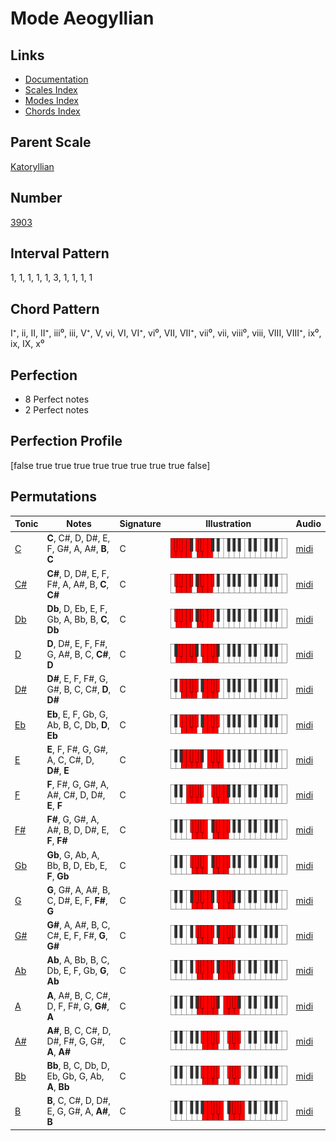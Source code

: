 # Mode Aeogyllian

## Links

- [Documentation](index.md)
- [Scales Index](Scales.md)
- [Modes Index](Modes.md)
- [Chords Index](Chords.md)

## Parent Scale

[Katoryllian](ScaleKatoryllian.md)

## Number

[3903](https://ianring.com/musictheory/scales/3903)

## Interval Pattern

1, 1, 1, 1, 1, 3, 1, 1, 1, 1

## Chord Pattern

I⁺, ii, II, II⁺, iii⁰, iii, V⁺, V, vi, VI, VI⁺, vi⁰, VII, VII⁺, vii⁰, vii, viii⁰, viii, VIII, VIII⁺, ix⁰, ix, IX, x⁰

## Perfection

- 8 Perfect notes
- 2 Perfect notes

## Perfection Profile

[false true true true true true true true true false]

## Permutations

| Tonic | Notes | Signature | Illustration | Audio |
|-------|-------|-----------|--------------|-------|
| [C](ModeCNaturalAeogyllian.md) | **C**, C#, D, D#, E, F, G#, A, A#, **B**, **C** | C | ![CNaturalAeogyllian](ModeCNaturalAeogyllian.png) | [midi](https://github.com/edipermadi/music/blob/main/docs/ModeCNaturalAeogyllian.mid?raw=true) |
| [C#](ModeCSharpAeogyllian.md) | **C#**, D, D#, E, F, F#, A, A#, B, **C**, **C#** | C | ![CSharpAeogyllian](ModeCSharpAeogyllian.png) | [midi](https://github.com/edipermadi/music/blob/main/docs/ModeCSharpAeogyllian.mid?raw=true) |
| [Db](ModeDFlatAeogyllian.md) | **Db**, D, Eb, E, F, Gb, A, Bb, B, **C**, **Db** | C | ![DFlatAeogyllian](ModeDFlatAeogyllian.png) | [midi](https://github.com/edipermadi/music/blob/main/docs/ModeDFlatAeogyllian.mid?raw=true) |
| [D](ModeDNaturalAeogyllian.md) | **D**, D#, E, F, F#, G, A#, B, C, **C#**, **D** | C | ![DNaturalAeogyllian](ModeDNaturalAeogyllian.png) | [midi](https://github.com/edipermadi/music/blob/main/docs/ModeDNaturalAeogyllian.mid?raw=true) |
| [D#](ModeDSharpAeogyllian.md) | **D#**, E, F, F#, G, G#, B, C, C#, **D**, **D#** | C | ![DSharpAeogyllian](ModeDSharpAeogyllian.png) | [midi](https://github.com/edipermadi/music/blob/main/docs/ModeDSharpAeogyllian.mid?raw=true) |
| [Eb](ModeEFlatAeogyllian.md) | **Eb**, E, F, Gb, G, Ab, B, C, Db, **D**, **Eb** | C | ![EFlatAeogyllian](ModeEFlatAeogyllian.png) | [midi](https://github.com/edipermadi/music/blob/main/docs/ModeEFlatAeogyllian.mid?raw=true) |
| [E](ModeENaturalAeogyllian.md) | **E**, F, F#, G, G#, A, C, C#, D, **D#**, **E** | C | ![ENaturalAeogyllian](ModeENaturalAeogyllian.png) | [midi](https://github.com/edipermadi/music/blob/main/docs/ModeENaturalAeogyllian.mid?raw=true) |
| [F](ModeFNaturalAeogyllian.md) | **F**, F#, G, G#, A, A#, C#, D, D#, **E**, **F** | C | ![FNaturalAeogyllian](ModeFNaturalAeogyllian.png) | [midi](https://github.com/edipermadi/music/blob/main/docs/ModeFNaturalAeogyllian.mid?raw=true) |
| [F#](ModeFSharpAeogyllian.md) | **F#**, G, G#, A, A#, B, D, D#, E, **F**, **F#** | C | ![FSharpAeogyllian](ModeFSharpAeogyllian.png) | [midi](https://github.com/edipermadi/music/blob/main/docs/ModeFSharpAeogyllian.mid?raw=true) |
| [Gb](ModeGFlatAeogyllian.md) | **Gb**, G, Ab, A, Bb, B, D, Eb, E, **F**, **Gb** | C | ![GFlatAeogyllian](ModeGFlatAeogyllian.png) | [midi](https://github.com/edipermadi/music/blob/main/docs/ModeGFlatAeogyllian.mid?raw=true) |
| [G](ModeGNaturalAeogyllian.md) | **G**, G#, A, A#, B, C, D#, E, F, **F#**, **G** | C | ![GNaturalAeogyllian](ModeGNaturalAeogyllian.png) | [midi](https://github.com/edipermadi/music/blob/main/docs/ModeGNaturalAeogyllian.mid?raw=true) |
| [G#](ModeGSharpAeogyllian.md) | **G#**, A, A#, B, C, C#, E, F, F#, **G**, **G#** | C | ![GSharpAeogyllian](ModeGSharpAeogyllian.png) | [midi](https://github.com/edipermadi/music/blob/main/docs/ModeGSharpAeogyllian.mid?raw=true) |
| [Ab](ModeAFlatAeogyllian.md) | **Ab**, A, Bb, B, C, Db, E, F, Gb, **G**, **Ab** | C | ![AFlatAeogyllian](ModeAFlatAeogyllian.png) | [midi](https://github.com/edipermadi/music/blob/main/docs/ModeAFlatAeogyllian.mid?raw=true) |
| [A](ModeANaturalAeogyllian.md) | **A**, A#, B, C, C#, D, F, F#, G, **G#**, **A** | C | ![ANaturalAeogyllian](ModeANaturalAeogyllian.png) | [midi](https://github.com/edipermadi/music/blob/main/docs/ModeANaturalAeogyllian.mid?raw=true) |
| [A#](ModeASharpAeogyllian.md) | **A#**, B, C, C#, D, D#, F#, G, G#, **A**, **A#** | C | ![ASharpAeogyllian](ModeASharpAeogyllian.png) | [midi](https://github.com/edipermadi/music/blob/main/docs/ModeASharpAeogyllian.mid?raw=true) |
| [Bb](ModeBFlatAeogyllian.md) | **Bb**, B, C, Db, D, Eb, Gb, G, Ab, **A**, **Bb** | C | ![BFlatAeogyllian](ModeBFlatAeogyllian.png) | [midi](https://github.com/edipermadi/music/blob/main/docs/ModeBFlatAeogyllian.mid?raw=true) |
| [B](ModeBNaturalAeogyllian.md) | **B**, C, C#, D, D#, E, G, G#, A, **A#**, **B** | C | ![BNaturalAeogyllian](ModeBNaturalAeogyllian.png) | [midi](https://github.com/edipermadi/music/blob/main/docs/ModeBNaturalAeogyllian.mid?raw=true) |
